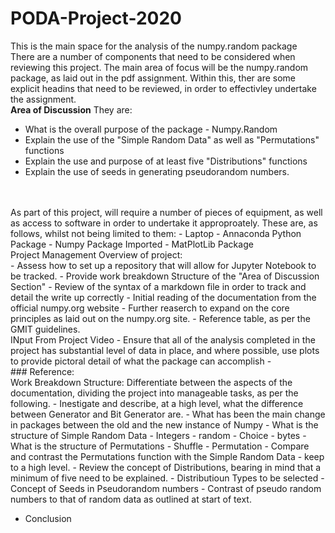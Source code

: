 # PODA-Project-2020
This is the main space for the analysis of the numpy.random package
<br>
There are a number of components that need to be considered when reviewing this project. 
The main area of focus will be the numpy.random package, as laid out in the pdf assignment. 
Within this, ther are some explicit headins that need to be reviewed, in order to effectivley undertake the assignment. 
<br>
**Area of Discussion**
They are: 
- What is the overall purpose of the package - Numpy.Random
- Explain the use of the "Simple Random Data" as well as "Permutations" functions
- Explain the use and purpose of at least five "Distributions" functions
- Explain the use of seeds in generating pseudorandom numbers.
<br>
<br>
As part of this project, will require a number of pieces of equipment,  as well as access to software in order to undertake it approproately. 
These are, as follows, whilst not being limited to them: 
 - Laptop 
 - Annaconda Python Package
 - Numpy Package Imported
 - MatPlotLib Package

<br>
Project Management  Overview of project: 
<br> 
- Assess how to set up a repository that will allow for Jupyter Notebook to be tracked.
- Provide work breakdown Structure of the "Area of Discussion Section"
- Review of the syntax of a markdown file in order to track and detail the write up correctly
- Initial reading of the documentation from the official numpy.org website
- Further reaserch to expand on the core principles as laid out on the numpy.org site.
- Reference table, as per the GMIT guidelines.

<br>
INput From Project Video
- Ensure that all of the analysis completed in the project has substantial level of data in place, and where possible, use plots to provide pictoral detail of what the package can accomplish
- 
<br>
### Reference:


<br>
Work Breakdown Structure:
Differentiate between the aspects of the documentation, dividing the project into manageable tasks, as per the following.
- Inestigate and describe, at a high level, what the difference between Generator and Bit Generator are. 
    - What has been the main change in packages between the old and the new instance of Numpy
- What is the structure of Simple Random Data
    - Integers
    - random
    - Choice
    - bytes
- What is the structure of Permutations
    - Shuffle
    - Permutation
- Compare and contrast the Permutations function with the Simple Random Data - keep to a high level. 
- Review the concept of Distributions, bearing in mind that a minimum of five need to be explained.
- Distributioun Types to be selected
- Concept of Seeds in Pseudorandom numbers
- Contrast of pseudo random numbers to that of random data as outlined at start of text. 

- Conclusion